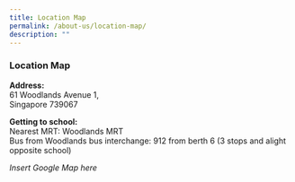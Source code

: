 ```yaml
---
title: Location Map
permalink: /about-us/location-map/
description: ""
---
```

### Location Map

**Address:**  
61 Woodlands Avenue 1,  
Singapore 739067  
  
**Getting to school:**  
Nearest MRT: Woodlands MRT  
Bus from Woodlands bus interchange: 912 from berth 6 (3 stops and alight opposite school)

*Insert Google Map here*